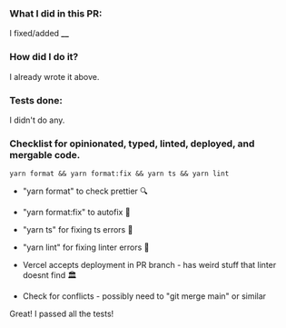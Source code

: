 ### What I did in this PR:

I fixed/added **\_\_**

### How did I do it?

I already wrote it above.

### Tests done:

I didn't do any.

### Checklist for opinionated, typed, linted, deployed, and mergable code.

`yarn format && yarn format:fix && yarn ts && yarn lint`

- "yarn format" to check prettier 🔍
- "yarn format:fix" to autofix 💃
- "yarn ts" for fixing ts errors 🎉
- "yarn lint" for fixing linter errors 🫢

- Vercel accepts deployment in PR branch - has weird stuff that linter doesnt find 🏛️
- Check for conflicts - possibly need to "git merge main" or similar

Great! I passed all the tests!
